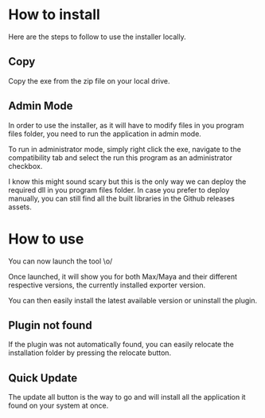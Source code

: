 # How to install
Here are the steps to follow to use the installer locally.

## Copy
Copy the exe from the zip file on your local drive.

## Admin Mode
In order to use the installer, as it will have to modify files in you program files folder, you need to run the application in admin mode.

To run in administrator mode, simply right click the exe, navigate to the compatibility tab and select the run this program as an administrator checkbox.

I know this might sound scary but this is the only way we can deploy the required dll in you program files folder. In case you prefer to deploy manually, you can still find all the built libraries in the Github releases assets.

# How to use
You can now launch the tool \o/

Once launched, it will show you for both Max/Maya and their different respective versions, the currently installed exporter version.

You can then easily install the latest available version or uninstall the plugin.

## Plugin not found
If the plugin was not automatically found, you can easily relocate the installation folder by pressing the relocate button.

## Quick Update
The update all button is the way to go and will install all the application it found on your system at once.
